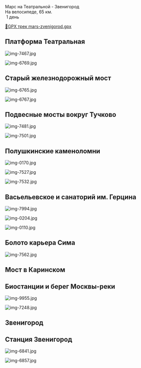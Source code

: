 
<link rel="stylesheet" href="../assets-custom/css/style-markdown.css">
<div class="cover-container" style="background-image: url('mars-1200.jpg');">
	<div class="cover-text">
		<div class="cover-title">
            Марс на Театральной - Звенигород
        </div>
		<div class="cover-description">
			<div class="packages-location">
                <img loading="lazy" src="../assets-custom/icon-bike.png" alt="" class="cover-icon">
                <div class="h4-default regular">На велосипеде, 65 км.</div>
            </div>
            <div>
                <img class="cover-icon" loading="lazy" src="../assets-custom/icon-time.png" alt=""  />
                <span>1 день</span>
            </div>
		</div>
	</div>
</div>

<div id="map"></div>

[📍GPX трек mars-zvenigorod.gpx](mars-zvenigorod.gpx)


## Платформа Театральная

![img-7467.jpg](../0-images/zvenigorod/img-7467.jpg)

![img-6769.jpg](../0-images/zvenigorod/img-6769.jpg)

## Старый железнодорожный мост

![img-6765.jpg](../0-images/zvenigorod/img-6765.jpg)

![img-6767.jpg](../0-images/zvenigorod/img-6767.jpg)


## Подвесные мосты вокруг Тучково

![img-7481.jpg](../0-images/zvenigorod/img-7481.jpg)

![img-7501.jpg](../0-images/zvenigorod/img-7501.jpg)


## Полушкинские каменоломни

![img-0170.jpg](../0-images/zvenigorod/img-0170.jpg)

![img-7527.jpg](../0-images/zvenigorod/img-7527.jpg)

![img-7532.jpg](../0-images/zvenigorod/img-7532.jpg)

## Васьельевское и санаторий им. Герцина

![img-7994.jpg](../0-images/zvenigorod/img-7994.jpg)

![img-0204.jpg](../0-images/zvenigorod/img-0204.jpg)

![img-0110.jpg](../0-images/zvenigorod/img-0110.jpg)

## Болото карьера Сима

![img-7562.jpg](../0-images/zvenigorod/img-7562.jpg)

## Мост в Каринском


## Биостанции и берег Москвы-реки

![img-9955.jpg](../0-images/zvenigorod/img-9955.jpg)

![img-7248.jpg](../0-images/zvenigorod/img-7248.jpg)

## Звенигород


## Станция Звенигород

![img-6841.jpg](../0-images/zvenigorod/img-6841.jpg)

![img-6857.jpg](../0-images/zvenigorod/img-6857.jpg)












<link href="https://api.mapbox.com/mapbox-gl-js/v3.10.0/mapbox-gl.css" rel="stylesheet">
<script src="https://api.mapbox.com/mapbox-gl-js/v3.10.0/mapbox-gl.js"></script>
<script src="https://cdn.jsdelivr.net/npm/js-yaml@4.1.0/dist/js-yaml.min.js"></script>
<script src="../assets-custom/js/cozy-journey.js"></script>
<script>architectMap({
    tracks: [{path: 'mars-zvenigorod.gpx'}, {path: 'sima.gpx', color: 'blue'}],
    points: 'points.yaml',
    zoom: 6.8,
    center: [37.49433, 55.59333],
    fitDuration: 6000 
});
</script>



